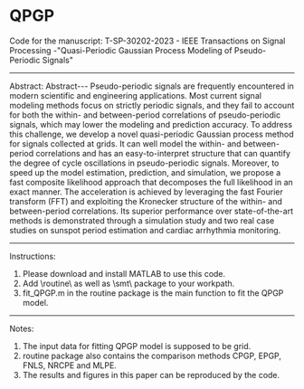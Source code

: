 # QPGP
Code for the manuscript: T-SP-30202-2023 - IEEE Transactions on Signal Processing -"Quasi-Periodic Gaussian Process Modeling of Pseudo-Periodic Signals"

------------------------------------------------------------------

Abstract: 
Abstract--- Pseudo-periodic signals are frequently encountered in modern scientific and engineering applications. Most current signal modeling methods focus on strictly periodic signals, and they fail to account for both the within- and between-period correlations of pseudo-periodic signals, which may lower the modeling and prediction accuracy. To address this challenge, we develop a novel quasi-periodic Gaussian process method for signals collected at grids. It can well model the within- and between-period correlations and has an easy-to-interpret structure that can quantify the degree of cycle oscillations in pseudo-periodic signals. Moreover, to speed up the model estimation, prediction, and simulation, we propose a fast composite likelihood approach that decomposes the full likelihood in an exact manner. The acceleration is achieved by leveraging the fast Fourier transform (FFT) and exploiting the Kronecker structure of the within- and between-period correlations. Its superior performance over state-of-the-art methods is demonstrated through a simulation study and two real case studies on sunspot period estimation and cardiac arrhythmia monitoring.

------------------------------------------------------------------

Instructions:
1. Please download and install MATLAB to use this code.
2. Add \routine\ as well as \smt\ package to your workpath.
3. fit_QPGP.m in the routine package is the main function to fit the QPGP model.

------------------------------------------------------------------

Notes:
1. The input data for fitting QPGP model is supposed to be grid.
2. routine package also contains the comparison methods CPGP, EPGP, FNLS, NRCPE and MLPE.
3. The results and figures in this paper can be reproduced by the code.



